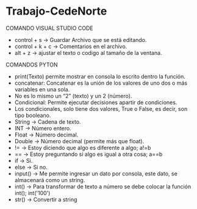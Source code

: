 # Trabajo-CedeNorte
COMANDO VISUAL STUDIO CODE
- control + s -> Guardar Archivo que se está editando.
- control + k + c -> Comentarios en el archivo.
- alt + z -> ajustar el texto o codigo al tamaño de la ventana.

COMANDOS PYTON
- print(Texto) permite mostrar en consola lo escrito dentro la función.
- concatenar: Concatenar es la unión de los valores de uno
dos o más variables en una sola.
- No es lo mismo un “2” (texto) y un 2 (número).
- Condicional: Permite ejecutar decisiones apartir de condiciones.
- Los condicionales, solo tiene dos valores, True o False, es decir, son tipo booleano.
- String -> Cadena de texto.
- INT -> Número entero.
- Float -> Número decimal.
- Double -> Número decimal (permite más que float).
- != -> Estoy diciendo que algo es diferente a algo; a!=b
- == -> Estoy preguntando si algo es igual a otra cosa; a==b
- if -> Si.
-  else -> Si no.
- input() -> Me permite ingresar un dato por consola, este dato, se almacenará como un string.
- int() -> Para transformar de texto a número se debe colocar la función int(); int('100')
- str() -> Convertir a string